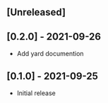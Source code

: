 ## [Unreleased]

## [0.2.0] - 2021-09-26

- Add yard documention

## [0.1.0] - 2021-09-25

- Initial release
